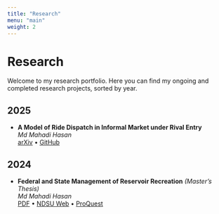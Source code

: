 ```yaml
---
title: "Research"
menu: "main"
weight: 2
---
```


# Research

Welcome to my research portfolio. Here you can find my ongoing and completed research projects, sorted by year.

## 2025

- **A Model of Ride Dispatch in Informal Market under Rival Entry**  
  _Md Mahadi Hasan_  
  [arXiv](https://arxiv.org/) • [GitHub](https://github.com/)

## 2024

- **Federal and State Management of Reservoir Recreation** _(Master’s Thesis)_  
  _Md Mahadi Hasan_  
  [PDF](link-to-thesis.pdf) • [NDSU Web](https://www.ndsu.edu/) • [ProQuest](link-to-proquest)
